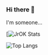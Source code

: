 ### Hi there 👋

I'm someone...

[![JrOK Stats](https://github-readme-stats.vercel.app/api?username=jr-ok)

![Top Langs](https://github-readme-stats.vercel.app/api/top-langs/?username=jr-ok&layout=compact&theme=cobalt)
